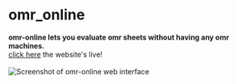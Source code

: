 # omr_online
<b>omr-online lets you evaluate omr sheets without having any omr machines.</b>  
[click here](http://omr-online.herokuapp.com/) the website's live!<br/><br/>
![Screenshot of omr-online web interface](https://github.com/TanimSk/omr_online/blob/main/static/Capture.JPG)
